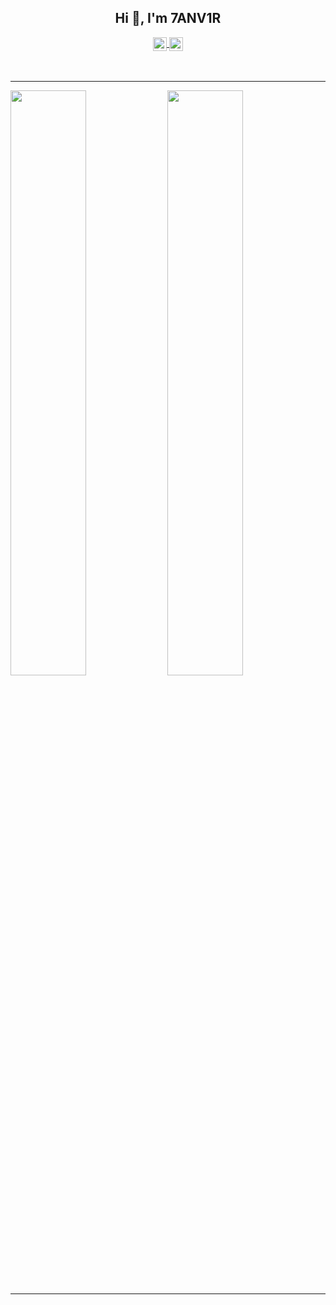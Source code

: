
<h2 align="center">Hi 👋, I'm 7ANV1R</h1>



<div align="center">
<a href="https://twitter.com/7anv1rGG">
  <img align="center" alt="Tanvir Ibn Mizan - Twitter" width="22px" src="https://upload.wikimedia.org/wikipedia/sco/9/9f/Twitter_bird_logo_2012.svg"/>
</a>
<a href="https://mail.google.com/mail/?view=cm&source=mailto&to=tanvir.inquiries@gmail.com">
  <img align="center" alt="Tanvir Ibn Mizan - Mail" width="22px" src="https://upload.wikimedia.org/wikipedia/commons/7/7e/Gmail_icon_%282020%29.svg"/>
</a>
  </div>
<br/>
<br/>
 

---
<img  src="https://github-readme-streak-stats.herokuapp.com/?user=7ANV1R&theme=tokyonight&hide_border=true" width="49%" > <img  src="https://github-readme-stats.vercel.app/api?username=7ANV1R&rank_icon=github&hide_border=true&title_color=fff&icon_color=79ff97&text_color=9f9f9f&bg_color=1a1b26" width="49%" >


---
